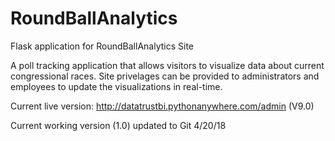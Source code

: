 # RoundBallAnalytics
Flask application for RoundBallAnalytics Site

A poll tracking application that allows visitors to visualize data about current congressional races.
Site privelages can be provided to administrators and employees to update the visualizations in real-time.

Current live version: http://datatrustbi.pythonanywhere.com/admin (V9.0)

Current working version (1.0) updated to Git 4/20/18
